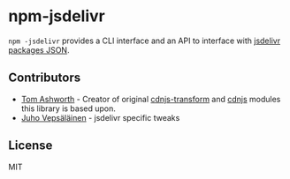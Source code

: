 # npm-jsdelivr

`npm -jsdelivr` provides a CLI interface and an API to interface with [jsdelivr](http://www.jsdelivr.com/) [packages JSON](http://api.jsdelivr.com/v1/jsdelivr/libraries).

## Contributors

* [Tom Ashworth](https://github.com/phuu) - Creator of original [cdnjs-transform](https://github.com/phuu/cdnjs-transform) and [cdnjs](https://github.com/phuu/cdnjs) modules this library is based upon.
* [Juho Vepsäläinen](https://github.com/bebraw) - jsdelivr specific tweaks

## License

MIT
